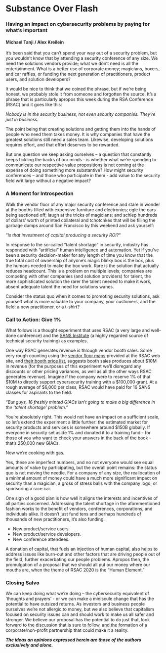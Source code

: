 # Substance Over Flash

### Having an impact on cybersecurity problems by paying for what’s important
#### Michael Tanji / Alex Kreilein

It’s been said that you can’t spend your way out of a security problem, but you wouldn’t know that by attending a security conference of any size. We need the solutions vendors provide; what we don’t need is all the entertainment. What is a better use of corporate money; magicians, boxers, and car raffles, or funding the next generation of practitioners, product users, and solution developers?

It would be nice to think that we coined the phrase, but if we’re being honest, we probably stole it from someone and forgotten the source. It’s a phrase that is particularly apropos this week during the RSA Conference (RSAC) and it goes like this:

*Nobody is in the security business, not even security companies.  They’re just in business.*

The point being that creating solutions and getting them into the hands of people who need them takes money. It is why companies that have the greatest solutions still need a sales team. Likewise, developing solutions requires effort, and that effort deserves to be rewarded. 

But one question we keep asking ourselves – a question that constantly keeps tickling the backs of our minds - is whether what we’re spending to communicate our respective value propositions is not coming at the expense of doing something more substantive? How might security conferences – and those who participate in them - add value to the security field writ large without a negative impact?

### A Moment for Introspection

Walk the vendor floor of any major security conference and stare in wonder at the booths filled with expensive furniture and electronics; ogle the cars being auctioned off; laugh at the tricks of magicians; and schlep hundreds of dollars’ worth of printed collateral and tchotchkes that will be filling the garbage dumps around San Francisco by this weekend and ask yourself:

*"Is that investment of capital producing a security ROI?"*

In response to the so-called “talent shortage” in security, industry has responded with “artificial” human intelligence and automation. Yet if you’ve been a security decision-maker for any length of time you know that the true total cost of ownership of anyone’s magic blinky box is the box, plus the humans needed to make the box work. Rare is the solution that actually reduces headcount. This is a problem on multiple levels; companies are competing with other companies (and solution providers) for talent, the more sophisticated solution the rarer the talent needed to make it work, absent adequate talent the need for solutions wanes.

Consider the status quo when it comes to promoting security solutions, ask yourself what is more valuable to your company, your customers, and the field: a new practitioner, or a t-shirt?

### Call to Action: Give 1%

What follows is a thought experiment that uses RSAC (a very large and well-done conference) and the [SANS Institute](https://www.sans.org/) (a highly regarded source of technical security training) as examples.

One way RSAC generates revenue is through vendor booth sales. Some very rough counting using the [vendor floor maps](https://www.rsaconference.com/usa/expo-and-sponsors) provided at the RSAC web site, and [their booth price list](https://www.rsaconference.com/writable/files/2020/rsac_2020_exhibit_sizes_prices.pdf), suggests booth sales produces about $10M in revenue (for the purposes of this experiment we’ll disregard any discounts or other pricing variances, as well as all the other ways RSAC generates revenue).  Imagine if the company were to reserve 1% of that $10M to directly support cybersecurity training with a $100,000 grant. At a rough average of $6,000 per class, RSAC would have paid for 16 SANS classes for aspirants to the field.

*“But guys, 16 freshly minted GIACs isn’t going to make a big difference in the ‘talent shortage’ problem.”*

You’re absolutely right. This would not have an impact on a sufficient scale, so let’s extend the experiment a little further: the estimated market for security products and services is somewhere around $150B globally. If everyone in security set aside 1% and donated it to a training fund - for those of you who want to check your answers in the back of the book - that’s 250,000 new GIACs. 

Now we’re cooking with gas.

Yes, these are imperfect numbers, and no not everyone would see equal amounts of value by participating, but the overall point remains: the status quo is not moving the needle. For a company of any size, the reallocation of a minimal amount of money could have a much more significant impact on security than a magician, a gross of stress balls with the company logo, or sponsoring a race car. 

One sign of a good plan is how well it aligns the interests and incentives of all parties concerned. Addressing the talent shortage in the aforementioned fashion works to the benefit of vendors, conferences, corporations, and individuals alike. It doesn’t just fund tens and perhaps hundreds of thousands of new practitioners, it’s also funding:

- New product/service users.
- New product/service developers.
- New conference attendees.

A donation of capital, that fuels an injection of human capital, also helps to address issues like burn-out and other factors that are driving people out of the field, further exacerbating our people problems. Apropos then, the promulgation of a proposal that we should all put our money where our mouths are, when the theme of RSAC 2020 is the “Human Element.” 

### Closing Salvo

We can keep doing what we’re doing – the cybersecurity equivalent of ‘thoughts and prayers’ - or we can make a miniscule change that has the potential to have outsized returns. As investors and business people ourselves we’re not allergic to money, but we also believe that capitalism focused on security issues can and should work to make us all safer and stronger. We believe our proposal has the potential to do just that, look forward to the discussion that is sure to follow, and the formation of a corporate/non-profit partnership that could make it a reality.

***The ideas an opinions expressed herein are those of the authors exclusively and alone.***
